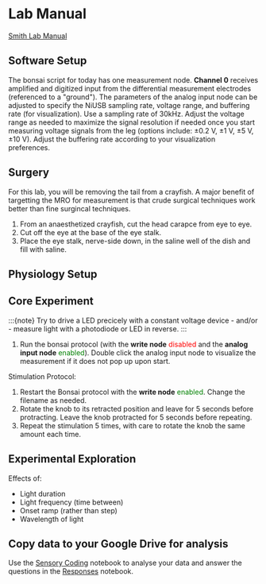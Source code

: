 # Lab Manual

[Smith Lab Manual](https://www.science.smith.edu/departments/neurosci/courses/bio330/labs/L6erg.html)

## Software Setup
The bonsai script for today has one measurement node. <b>Channel 0</b> receives amplified and digitized input from the differential measurement electrodes (referenced to a "ground"). The parameters of the analog input node can be adjusted to specify the NiUSB sampling rate, voltage range, and buffering rate (for visualization). Use a sampling rate of 30kHz. Adjust the voltage range as needed to maximize the signal resolution if needed once you start measuring voltage signals from the leg (options include: ±0.2 V, ±1 V, ±5 V, ±10 V). Adjust the buffering rate according to your visualization preferences. 

## Surgery
For this lab, you will be removing the tail from a crayfish. A major benefit of targetting the MRO for measurement is that crude surgical techniques work better than fine surgincal techniques. 

<ol>
	<li>From an anaesthetized crayfish, cut the head carapce from eye to eye.</li>
	<li>Cut off the eye at the base of the eye stalk.</li>
	<li>Place the eye stalk, nerve-side down, in the saline well of the dish and fill with saline.</li>
</ol>

## Physiology Setup



<a id="experiment"></a>
## Core Experiment

:::{note}
Try to drive a LED precicely with a constant voltage device - and/or - measure light with a photodiode or LED in reverse.
:::

1. Run the bonsai protocol (with the <b>write node</b> <font color = 'red'>disabled</font> and the <b>analog input node</b> <font color = 'green'>enabled</font>). Double click the analog input node to visualize the measurement if it does not pop up upon start.

Stimulation Protocol: 
1. Restart the Bonsai protocol with the <b>write node</b> <font color = 'green'>enabled</font>. Change the filename as needed.
2. Rotate the knob to its retracted position and leave for 5 seconds before protracting. Leave the knob protracted for 5 seconds before repeating.
3. Repeat the stimulation 5 times, with care to rotate the knob the same amount each time.

## Experimental Exploration
Effects of:
- Light duration
- Light frequency (time between)
- Onset ramp (rather than step)
- Wavelength of light

## Copy data to your Google Drive for analysis
Use the [Sensory Coding](../week-5/Sensory-Coding-MRO.ipynb) notebook to analyse your data and answer the questions in the [Responses](../week-5/Sensory-Coding-MRO_Responses.ipynb) notebook.

